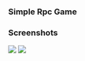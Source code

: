 ### Simple Rpc Game 


### Screenshots
<img src="https://media.discordapp.net/attachments/1051517145860821044/1197345018269155418/image.png?ex=65baed71&is=65a87871&hm=4c75df8483f6dff6ab7d329bc65bddc8951a45872975a6974336052a23a82d4a&=&format=webp&quality=lossless&width=1337&height=676">
<img src="https://media.discordapp.net/attachments/1051517145860821044/1197345017925218304/image.png?ex=65baed71&is=65a87871&hm=a6687de18f550a8053b079a138f84f9c7a633945ab5390d6c917a6c003f5d772&=&format=webp&quality=lossless&width=1312&height=676">
